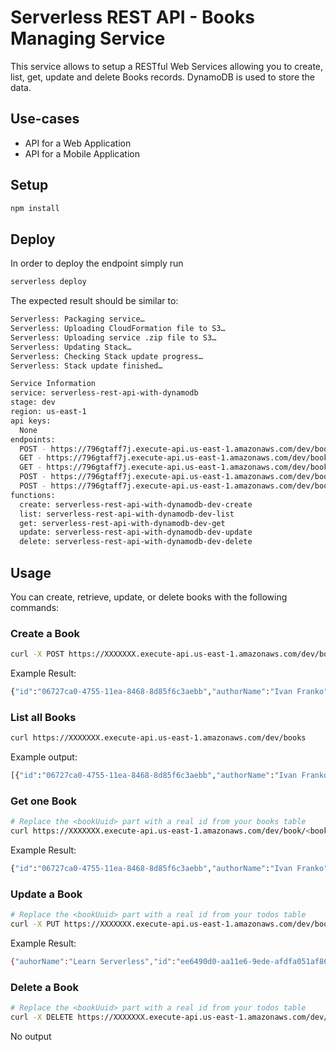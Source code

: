 # Serverless REST API - Books Managing Service

This service allows to setup a RESTful Web Services allowing you to create, list, get, update and delete Books records. DynamoDB is used to store the data.

## Use-cases

- API for a Web Application
- API for a Mobile Application

## Setup

```bash
npm install
```

## Deploy

In order to deploy the endpoint simply run

```bash
serverless deploy
```

The expected result should be similar to:

```bash
Serverless: Packaging service…
Serverless: Uploading CloudFormation file to S3…
Serverless: Uploading service .zip file to S3…
Serverless: Updating Stack…
Serverless: Checking Stack update progress…
Serverless: Stack update finished…

Service Information
service: serverless-rest-api-with-dynamodb
stage: dev
region: us-east-1
api keys:
  None
endpoints:
  POST - https://796gtaff7j.execute-api.us-east-1.amazonaws.com/dev/book/add
  GET - https://796gtaff7j.execute-api.us-east-1.amazonaws.com/dev/books
  GET - https://796gtaff7j.execute-api.us-east-1.amazonaws.com/dev/book/{bookUuid}
  POST - https://796gtaff7j.execute-api.us-east-1.amazonaws.com/dev/book/{bookUuid}/update
  POST - https://796gtaff7j.execute-api.us-east-1.amazonaws.com/dev/book/{bookUuid}/delete
functions:
  create: serverless-rest-api-with-dynamodb-dev-create
  list: serverless-rest-api-with-dynamodb-dev-list
  get: serverless-rest-api-with-dynamodb-dev-get
  update: serverless-rest-api-with-dynamodb-dev-update
  delete: serverless-rest-api-with-dynamodb-dev-delete

```

## Usage

You can create, retrieve, update, or delete books with the following commands:

### Create a Book

```bash
curl -X POST https://XXXXXXX.execute-api.us-east-1.amazonaws.com/dev/book/add --data '{ "authorName": "Ivan Franko", "releaseDate": "01-01-1965" }'
```

Example Result:
```bash
{"id":"06727ca0-4755-11ea-8468-8d85f6c3aebb","authorName":"Ivan Franko",releaseDate":1479138570824}%
```

### List all Books

```bash
curl https://XXXXXXX.execute-api.us-east-1.amazonaws.com/dev/books
```

Example output:
```bash
[{"id":"06727ca0-4755-11ea-8468-8d85f6c3aebb","authorName":"Ivan Franko",releaseDate":1479138570824},{"id":"06727ca0-4755-11ea-8468-8d85f6c3aebb","authorName":"Taras Shevchenko",releaseDate":1479138570824}]%
```

### Get one Book

```bash
# Replace the <bookUuid> part with a real id from your books table
curl https://XXXXXXX.execute-api.us-east-1.amazonaws.com/dev/book/<bookUuid>
```

Example Result:
```bash
{"id":"06727ca0-4755-11ea-8468-8d85f6c3aebb","authorName":"Ivan Franko",releaseDate":1479138570824}%
```

### Update a Book

```bash
# Replace the <bookUuid> part with a real id from your todos table
curl -X PUT https://XXXXXXX.execute-api.us-east-1.amazonaws.com/dev/book/<bookUuid>/update --data '{ "authorNmae": "Learn Serverless", "releaseDate": "09-08-1234" }'
```

Example Result:
```bash
{"auhorName":"Learn Serverless","id":"ee6490d0-aa11e6-9ede-afdfa051af86","releaseDate":1479138570824}%
```

### Delete a Book

```bash
# Replace the <bookUuid> part with a real id from your todos table
curl -X DELETE https://XXXXXXX.execute-api.us-east-1.amazonaws.com/dev/book/<bookUuid>/delete
```

No output